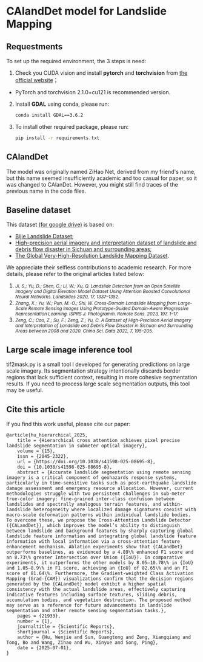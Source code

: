 # CAlandDet model for Landslide Mapping

## Requestments

To set up the required environment, the 3 steps is need:

1. Check you CUDA vision and install **pytorch** and **torchvision** from [the official website](https://pytorch.org/)；

- PyTorch and torchvision 2.1.0+cu121 is recommended version.

2. Install **GDAL** using conda, please run:

    ```bash
    conda install GDAL==3.6.2
    ```

3. To install other required package, please run:

    ```bash
    pip install -r requirements.txt
    ```


## CAlandDet

The model was originally named ZiHao Net, derived from my friend's name, but this name seemed insufficiently academic and too casual for paper, so it was changed to CAlanDet. However, you might still find traces of the previous name in the code files.

## Baseline dataset
This dataset [(for google drive)](https://drive.google.com/file/d/1YpIN08Ou2w3GJLVgq-Ts7Xf4UV6fGV8v/view?usp=sharing) is based on:<br> 
- [Bijie Landslide Dataset](https://gpcv.whu.edu.cn/data/Bijie_pages.html);<br> 
- [High-precision aerial imagery and interpretation dataset of landslide and debris flow disaster in Sichuan and surrounding areas](https://www.scidb.cn/en/detail?dataSetId=803952485596135424#p2);<br> 
- [The Global Very-High-Resolution Landslide Mapping Dataset](https://github.com/zxk688/GVLM).<br>

We appreciate their selfless contributions to academic research. For more details, please refer to the original articles listed below:<br> 


1. <small><em> Ji, S.; Yu, D.; Shen, C.; Li, W.; Xu, Q. Landslide Detection from an Open Satellite Imagery and Digital Elevation Model Dataset Using Attention Boosted Convolutional Neural Networks. Landslides 2020, 17, 1337–1352.</em></small>
2. <small><em> Zhang, X.; Yu, W.; Pun, M.-O.; Shi, W. Cross-Domain Landslide Mapping from Large-Scale Remote Sensing Images Using Prototype-Guided Domain-Aware Progressive Representation Learning. ISPRS J. Photogramm. Remote Sens. 2023, 197, 1–17.</em></small>
3. <small><em> Zeng, C.; Cao, Z.; Su, F.; Zeng, Z.; Yu, C. A Dataset of High-Precision Aerial Imagery and Interpretation of Landslide and Debris Flow Disaster in Sichuan and Surrounding Areas between 2008 and 2020. China Sci. Data 2022, 7, 195–205.</em></small>

## Large scale image inference tool

tif2mask.py is a small tool I developed for generating predictions on large scale imagery. Its segmentation strategy intentionally discards border regions that lack sufficient context, resulting in more cohesive segmentation results. If you need to process large scale segmentation outputs, this tool may be useful.


## Cite this article
If you find this work useful, please cite our paper: 
```
@article{hu_hierarchical_2025,
	title = {Hierarchical cross attention achieves pixel precise landslide segmentation in submeter optical imagery},
	volume = {15},
	issn = {2045-2322},
	url = {https://doi.org/10.1038/s41598-025-08695-8},
	doi = {10.1038/s41598-025-08695-8},
	abstract = {Accurate landslide segmentation using remote sensing imagery is a critical component of geohazards response systems, particularly in time-sensitive tasks such as post-earthquake landslide damage assessment and emergency resource allocation. However, current methodologies struggle with two persistent challenges in sub-meter true-color imagery: fine-grained inter-class confusion between landslides and spectrally analogous terrain features, and within-landslide heterogeneity where localized damage signatures coexist with macro-scale deformation patterns within individual landslide bodies. To overcome these, we propose the Cross-Attention Landslide Detector ({CALandDet}), which improves the model’s ability to distinguish between landslide and background features by sharply capturing global landslide feature information and integrating global landslide feature information with local information via a cross-attention feature enhancement mechanism. Ablation experiments show that {CALandDet} outperforms baselines, as evidenced by a 4.89\% enhanced F1 score and an 8.73\% greater Intersection over Union ({IoU}). In comparative experiments, it outperforms the other models by 8.05–10.78\% in {IoU} and 1.05–8.9\% in F1 score, achieving an {IoU} of 82.65\% and an F1 score of 81.64\%. Furthermore, the Gradient-weighted Class Activation Mapping (Grad-{CAM}) visualizations confirm that the decision regions generated by the {CALandDet} model exhibit a higher spatial consistency with the actual landslide areas, effectively capturing indicative features including surface textures, sliding debris, accumulation bodies, and vegetation destruction. The proposed method may serve as a reference for future advancements in landslide segmentation and other remote sensing segmentation tasks.},
	pages = {21933},
	number = {1},
	journaltitle = {Scientific Reports},
	shortjournal = {Scientific Reports},
	author = {Hu, Wenjie and Sun, Guangtong and Zeng, Xiangqiang and Tong, Bo and Wang, Zihao and Wu, Xinyue and Song, Ping},
	date = {2025-07-01},
}
```

